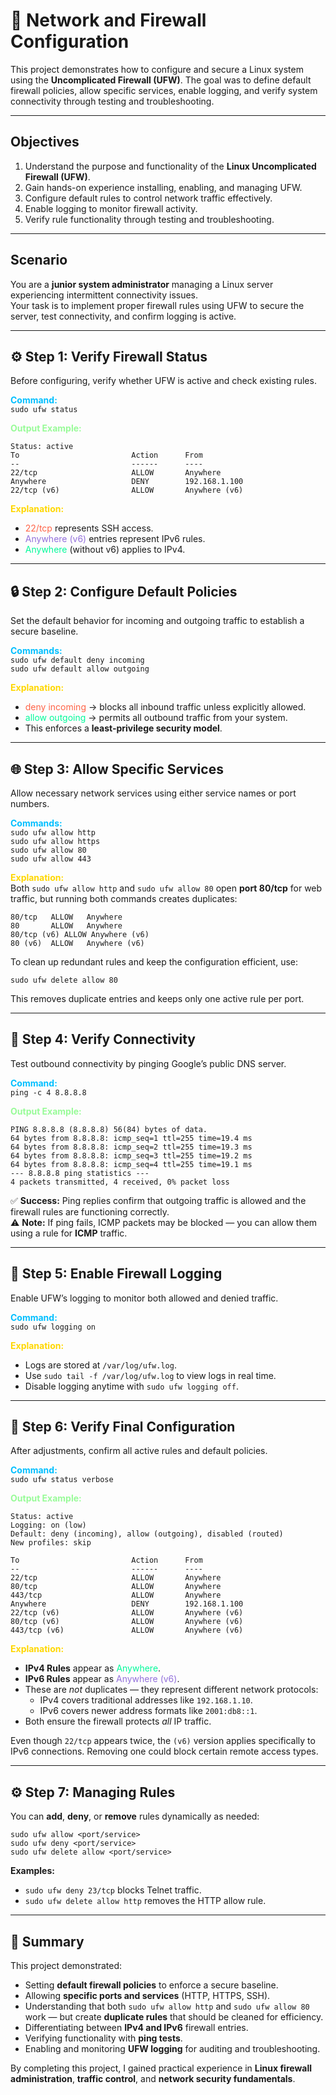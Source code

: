 # 🧱 **Network and Firewall Configuration**

This project demonstrates how to configure and secure a Linux system using the **Uncomplicated Firewall (UFW)**. The goal was to define default firewall policies, allow specific services, enable logging, and verify system connectivity through testing and troubleshooting.

---

## **Objectives**
1. Understand the purpose and functionality of the **Linux Uncomplicated Firewall (UFW)**.  
2. Gain hands-on experience installing, enabling, and managing UFW.  
3. Configure default rules to control network traffic effectively.  
4. Enable logging to monitor firewall activity.  
5. Verify rule functionality through testing and troubleshooting.

---

## **Scenario**
You are a **junior system administrator** managing a Linux server experiencing intermittent connectivity issues.  
Your task is to implement proper firewall rules using UFW to secure the server, test connectivity, and confirm logging is active.

---

## ⚙️ **Step 1: Verify Firewall Status**

Before configuring, verify whether UFW is active and check existing rules.

<span style="color:#00bfff">**Command:**</span>  
`sudo ufw status`

<span style="color:#98fb98">**Output Example:**</span>  
```
Status: active
To                         Action      From
--                         ------      ----
22/tcp                     ALLOW       Anywhere
Anywhere                   DENY        192.168.1.100
22/tcp (v6)                ALLOW       Anywhere (v6)
```

<span style="color:#ffd700">**Explanation:**</span>  
- <span style="color:#ff6347">22/tcp</span> represents SSH access.  
- <span style="color:#9370db">Anywhere (v6)</span> entries represent IPv6 rules.  
- <span style="color:#00fa9a">Anywhere</span> (without v6) applies to IPv4.

---

## 🔒 **Step 2: Configure Default Policies**

Set the default behavior for incoming and outgoing traffic to establish a secure baseline.

<span style="color:#00bfff">**Commands:**</span>  
`sudo ufw default deny incoming`  
`sudo ufw default allow outgoing`

<span style="color:#ffd700">**Explanation:**</span>  
- <span style="color:#ff6347">deny incoming</span> → blocks all inbound traffic unless explicitly allowed.  
- <span style="color:#00fa9a">allow outgoing</span> → permits all outbound traffic from your system.  
- This enforces a **least-privilege security model**.

---

## 🌐 **Step 3: Allow Specific Services**

Allow necessary network services using either service names or port numbers.

<span style="color:#00bfff">**Commands:**</span>  
`sudo ufw allow http`  
`sudo ufw allow https`  
`sudo ufw allow 80`  
`sudo ufw allow 443`

<span style="color:#ffd700">**Explanation:**</span>  
Both `sudo ufw allow http` and `sudo ufw allow 80` open **port 80/tcp** for web traffic, but running both commands creates duplicates:

```
80/tcp   ALLOW   Anywhere
80       ALLOW   Anywhere
80/tcp (v6) ALLOW Anywhere (v6)
80 (v6)  ALLOW   Anywhere (v6)
```

To clean up redundant rules and keep the configuration efficient, use:

`sudo ufw delete allow 80`

This removes duplicate entries and keeps only one active rule per port.

---

## 🧩 **Step 4: Verify Connectivity**

Test outbound connectivity by pinging Google’s public DNS server.

<span style="color:#00bfff">**Command:**</span>  
`ping -c 4 8.8.8.8`

<span style="color:#98fb98">**Output Example:**</span>  
```
PING 8.8.8.8 (8.8.8.8) 56(84) bytes of data.
64 bytes from 8.8.8.8: icmp_seq=1 ttl=255 time=19.4 ms
64 bytes from 8.8.8.8: icmp_seq=2 ttl=255 time=19.3 ms
64 bytes from 8.8.8.8: icmp_seq=3 ttl=255 time=19.2 ms
64 bytes from 8.8.8.8: icmp_seq=4 ttl=255 time=19.1 ms
--- 8.8.8.8 ping statistics ---
4 packets transmitted, 4 received, 0% packet loss
```

✅ **Success:** Ping replies confirm that outgoing traffic is allowed and the firewall rules are functioning correctly.  
⚠️ **Note:** If ping fails, ICMP packets may be blocked — you can allow them using a rule for **ICMP** traffic.

---

## 🧾 **Step 5: Enable Firewall Logging**

Enable UFW’s logging to monitor both allowed and denied traffic.

<span style="color:#00bfff">**Command:**</span>  
`sudo ufw logging on`

<span style="color:#ffd700">**Explanation:**</span>  
- Logs are stored at `/var/log/ufw.log`.  
- Use `sudo tail -f /var/log/ufw.log` to view logs in real time.  
- Disable logging anytime with `sudo ufw logging off`.

---

## 🧱 **Step 6: Verify Final Configuration**

After adjustments, confirm all active rules and default policies.

<span style="color:#00bfff">**Command:**</span>  
`sudo ufw status verbose`

<span style="color:#98fb98">**Output Example:**</span>  
```
Status: active
Logging: on (low)
Default: deny (incoming), allow (outgoing), disabled (routed)
New profiles: skip

To                         Action      From
--                         ------      ----
22/tcp                     ALLOW       Anywhere
80/tcp                     ALLOW       Anywhere
443/tcp                    ALLOW       Anywhere
Anywhere                   DENY        192.168.1.100
22/tcp (v6)                ALLOW       Anywhere (v6)
80/tcp (v6)                ALLOW       Anywhere (v6)
443/tcp (v6)               ALLOW       Anywhere (v6)
```

<span style="color:#ffd700">**Explanation:**</span>  
- **IPv4 Rules** appear as <span style="color:#00fa9a">Anywhere</span>.  
- **IPv6 Rules** appear as <span style="color:#9370db">Anywhere (v6)</span>.  
- These are *not* duplicates — they represent different network protocols:  
  - IPv4 covers traditional addresses like `192.168.1.10`.  
  - IPv6 covers newer address formats like `2001:db8::1`.  
- Both ensure the firewall protects *all* IP traffic.

Even though `22/tcp` appears twice, the `(v6)` version applies specifically to IPv6 connections. Removing one could block certain remote access types.

---

## ⚙️ **Step 7: Managing Rules**

You can **add**, **deny**, or **remove** rules dynamically as needed:

`sudo ufw allow <port/service>`  
`sudo ufw deny <port/service>`  
`sudo ufw delete allow <port/service>`

**Examples:**  
- `sudo ufw deny 23/tcp` blocks Telnet traffic.  
- `sudo ufw delete allow http` removes the HTTP allow rule.

---

## 🧠 **Summary**

This project demonstrated:
- Setting **default firewall policies** to enforce a secure baseline.  
- Allowing **specific ports and services** (HTTP, HTTPS, SSH).  
- Understanding that both `sudo ufw allow http` and `sudo ufw allow 80` work — but create **duplicate rules** that should be cleaned for efficiency.  
- Differentiating between **IPv4 and IPv6** firewall entries.  
- Verifying functionality with **ping tests**.  
- Enabling and monitoring **UFW logging** for auditing and troubleshooting.

By completing this project, I gained practical experience in **Linux firewall administration**, **traffic control**, and **network security fundamentals**.
